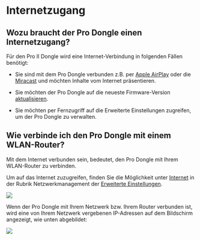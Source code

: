 # Internetzugang

## Wozu braucht der Pro Dongle einen Internetzugang?

Für den Pro II Dongle wird eine Internet-Verbindung in folgenden Fällen benötigt:

* Sie sind mit dem Pro Dongle verbunden z.B. per [Apple AirPlay](airplay.md) oder die [Miracast](miracast.md) und möchten Inhalte vom Internet präsentieren.

* Sie möchten der Pro Dongle auf die neueste Firmware-Version [aktualisieren](adv.settings.md#Aktualisieren).

* Sie möchten per Fernzugriff auf die Erweiterte Einstellungen zugreifen, um der Pro Dongle zu verwalten.

## Wie verbinde ich den Pro Dongle mit einem WLAN-Router?

Mit dem Internet verbunden sein, bedeutet, den Pro Dongle mit Ihrem WLAN-Router zu verbinden. 

Um auf das Internet zuzugreifen, finden Sie die Möglichkeit unter [Internet](adv.settings.md#Internet) in der Rubrik Netzwerkmanagement der [Erweiterte Einstellungen](adv.settings.md#Netzwerkmanagement).

![](/assets/img/EZCast_Wifi_Internet.jpg)

Wenn der Pro Dongle mit Ihrem Netzwerk bzw. Ihrem Router verbunden ist, wird eine von Ihrem Netzwerk vergebenen IP-Adressen auf dem Bildschirm angezeigt, wie unten abgebildet:

![](/assets/img/connected_to_router.jpg)

